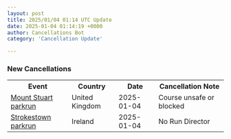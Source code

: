```yaml
---
layout: post
title: 2025/01/04 01:14 UTC Update
date: 2025-01-04 01:14:19 +0000
author: Cancellations Bot
category: 'Cancellation Update'

---
```


<h3>New Cancellations</h3>
<div class='hscrollable'>
<table style='width: 100%'>
    <tr>
        <th>Event</th>
        <th>Country</th>
        <th>Date</th>
        <th>Cancellation Note</th>
    </tr>
    <tr>
        <td><a href="https://www.parkrun.org.uk/mountstuart">Mount Stuart parkrun</a></td>
        <td>United Kingdom</td>
        <td>2025-01-04</td>
        <td>Course unsafe or blocked</td>
    </tr>
    <tr>
        <td><a href="https://www.parkrun.ie/strokestown">Strokestown parkrun</a></td>
        <td>Ireland</td>
        <td>2025-01-04</td>
        <td>No Run Director</td>
    </tr>
</table>
</div>
